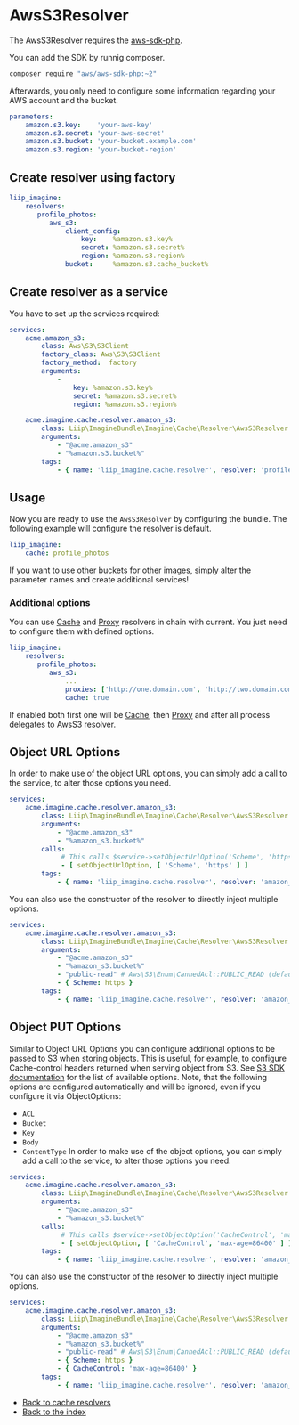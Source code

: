 # AwsS3Resolver

The AwsS3Resolver requires the [aws-sdk-php](https://github.com/aws/aws-sdk-php).

You can add the SDK by runnig composer.

```bash
composer require "aws/aws-sdk-php:~2"
```

Afterwards, you only need to configure some information regarding your AWS account and the bucket.

```yaml
parameters:
    amazon.s3.key:    'your-aws-key'
    amazon.s3.secret: 'your-aws-secret'
    amazon.s3.bucket: 'your-bucket.example.com'
    amazon.s3.region: 'your-bucket-region'
```

## Create resolver using factory

```yaml
liip_imagine:
    resolvers:
       profile_photos:
          aws_s3:
              client_config:
                  key:    %amazon.s3.key%
                  secret: %amazon.s3.secret%
                  region: %amazon.s3.region%
              bucket:     %amazon.s3.cache_bucket%
```

## Create resolver as a service

You have to set up the services required:

```yaml
services:
    acme.amazon_s3:
        class: Aws\S3\S3Client
        factory_class: Aws\S3\S3Client
        factory_method:  factory
        arguments:
            -
                key: %amazon.s3.key%
                secret: %amazon.s3.secret%
                region: %amazon.s3.region%

    acme.imagine.cache.resolver.amazon_s3:
        class: Liip\ImagineBundle\Imagine\Cache\Resolver\AwsS3Resolver
        arguments:
            - "@acme.amazon_s3"
            - "%amazon.s3.bucket%"
        tags:
            - { name: 'liip_imagine.cache.resolver', resolver: 'profile_photos' }
```

## Usage

Now you are ready to use the `AwsS3Resolver` by configuring the bundle.
The following example will configure the resolver is default.

```yaml
liip_imagine:
    cache: profile_photos
```

If you want to use other buckets for other images, simply alter the parameter names and create additional services!

### Additional options

You can use [Cache](./cache.md) and [Proxy](./proxy.md) resolvers in chain with current. You just need to configure them with defined options.

```yaml
liip_imagine:
    resolvers:
       profile_photos:
          aws_s3:
              ...
              proxies: ['http://one.domain.com', 'http://two.domain.com']
              cache: true
```

If enabled both first one will be [Cache](./cache.md), then [Proxy](./proxy.md) and after all process delegates to AwsS3 resolver.

## Object URL Options

In order to make use of the object URL options, you can simply add a call to the service, to alter those options you need.

``` yaml
services:
    acme.imagine.cache.resolver.amazon_s3:
        class: Liip\ImagineBundle\Imagine\Cache\Resolver\AwsS3Resolver
        arguments:
            - "@acme.amazon_s3"
            - "%amazon_s3.bucket%"
        calls:
             # This calls $service->setObjectUrlOption('Scheme', 'https');
             - [ setObjectUrlOption, [ 'Scheme', 'https' ] ]
        tags:
            - { name: 'liip_imagine.cache.resolver', resolver: 'amazon_s3' }
```

You can also use the constructor of the resolver to directly inject multiple options.

``` yaml
services:
    acme.imagine.cache.resolver.amazon_s3:
        class: Liip\ImagineBundle\Imagine\Cache\Resolver\AwsS3Resolver
        arguments:
            - "@acme.amazon_s3"
            - "%amazon_s3.bucket%"
            - "public-read" # Aws\S3\Enum\CannedAcl::PUBLIC_READ (default)
            - { Scheme: https }
        tags:
            - { name: 'liip_imagine.cache.resolver', resolver: 'amazon_s3' }
```

## Object PUT Options

Similar to Object URL Options you can configure additional options to be passed to S3 when storing objects.
This is useful, for example, to configure Cache-control headers returned when serving object from S3.
See [S3 SDK documentation](http://docs.aws.amazon.com/aws-sdk-php/latest/class-Aws.S3.S3Client.html#_putObject) for the list of available options.
Note, that the following options are configured automatically and will be ignored, even if you configure it via ObjectOptions:
* `ACL`
* `Bucket`
* `Key`
* `Body`
* `ContentType`
In order to make use of the object options, you can simply add a call to the service, to alter those options you need.

``` yaml
services:
    acme.imagine.cache.resolver.amazon_s3:
        class: Liip\ImagineBundle\Imagine\Cache\Resolver\AwsS3Resolver
        arguments:
            - "@acme.amazon_s3"
            - "%amazon_s3.bucket%"
        calls:
             # This calls $service->setObjectOption('CacheControl', 'max-age=86400');
             - [ setObjectOption, [ 'CacheControl', 'max-age=86400' ] ]
        tags:
            - { name: 'liip_imagine.cache.resolver', resolver: 'amazon_s3' }
```

You can also use the constructor of the resolver to directly inject multiple options.

``` yaml
services:
    acme.imagine.cache.resolver.amazon_s3:
        class: Liip\ImagineBundle\Imagine\Cache\Resolver\AwsS3Resolver
        arguments:
            - "@acme.amazon_s3"
            - "%amazon_s3.bucket%"
            - "public-read" # Aws\S3\Enum\CannedAcl::PUBLIC_READ (default)
            - { Scheme: https }
            - { CacheControl: 'max-age=86400' }
        tags:
            - { name: 'liip_imagine.cache.resolver', resolver: 'amazon_s3' }
```

- [Back to cache resolvers](../cache-resolvers.md)
- [Back to the index](../index.md)
